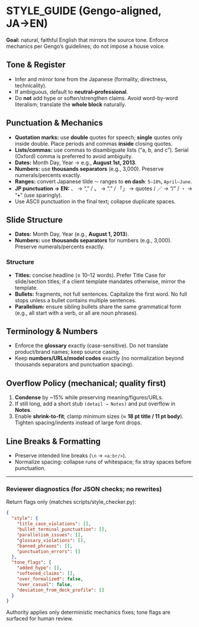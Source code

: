 # STYLE_GUIDE (Gengo-aligned, JA→EN)

**Goal:** natural, faithful English that mirrors the source tone. Enforce mechanics per Gengo’s guidelines; do not impose a house voice.

## Tone & Register
- Infer and mirror tone from the Japanese (formality, directness, technicality).
- If ambiguous, default to **neutral–professional**.
- Do **not** add hype or soften/strengthen claims. Avoid word-by-word literalism; translate the **whole block** naturally.

## Punctuation & Mechanics
- **Quotation marks:** use **double** quotes for speech; **single** quotes only inside double. Place periods and commas **inside** closing quotes.
- **Lists/commas:** use commas to disambiguate lists (“a, b, and c”). Serial (Oxford) comma is preferred to avoid ambiguity.
- **Dates:** Month Day, Year → e.g., **August 1st, 2013**.
- **Numbers:** use **thousands separators** (e.g., 3,000). Preserve numerals/percents exactly.
- **Ranges:** convert Japanese tilde `〜` ranges to **en dash**: `5–10%`, `April–June`.
- **JP punctuation → EN:**  、 → “,”  /  。 → “.”  /  「」 → quotes  /  ／ → “/”  /  ・ → “•” (use sparingly).
- Use ASCII punctuation in the final text; collapse duplicate spaces.

## Slide Structure
- **Dates:** Month Day, Year (e.g., **August 1, 2013**).
- **Numbers:** use **thousands separators** for numbers (e.g., 3,000). Preserve numerals/percents exactly.

### Structure

- **Titles:** concise headline (≤ 10–12 words). Prefer Title Case for slide/section titles; if a client template mandates otherwise, mirror the template.
- **Bullets:** fragments, not full sentences. Capitalize the first word. No full stops unless a bullet contains multiple sentences.
- **Parallelism:** ensure sibling bullets share the same grammatical form (e.g., all start with a verb, or all are noun phrases).

## Terminology & Numbers
- Enforce the **glossary** exactly (case-sensitive). Do not translate product/brand names; keep source casing.
- Keep **numbers/URLs/model codes** exactly (no normalization beyond thousands separators and punctuation spacing).

## Overflow Policy (mechanical; quality first)
1) **Condense** by ~15% while preserving meaning/figures/URLs.
2) If still long, add a short stub `(detail → Notes)` and put overflow in **Notes**.
3) Enable **shrink-to-fit**; clamp minimum sizes (≈ **18 pt title / 11 pt body**). Tighten spacing/indents instead of large font drops.

## Line Breaks & Formatting
- Preserve intended line breaks (`\n` → `<a:br/>`).
- Normalize spacing: collapse runs of whitespace; fix stray spaces before punctuation.

---

### Reviewer diagnostics (for JSON checks; no rewrites)
Return flags only (matches scripts/style_checker.py):
```json
{
  "style": {
    "title_case_violations": [],
    "bullet_terminal_punctuation": [],
    "parallelism_issues": [],
    "glossary_violations": [],
    "banned_phrases": [],
    "punctuation_errors": []
  },
  "tone_flags": {
    "added_hype": [],
    "softened_claims": [],
    "over_formalized": false,
    "over_casual": false,
    "deviation_from_deck_profile": []
  }
}
```
Authority applies only deterministic mechanics fixes; tone flags are surfaced for human review.
